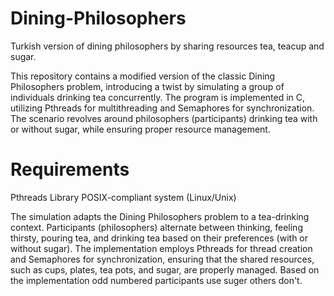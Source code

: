 # Dining-Philosophers
Turkish version of dining philosophers by sharing resources tea, teacup and sugar.

This repository contains a modified version of the classic Dining Philosophers problem, introducing a twist by simulating a group of individuals drinking tea concurrently. The program is implemented in C, utilizing Pthreads for multithreading and Semaphores for synchronization. The scenario revolves around philosophers (participants) drinking tea with or without sugar, while ensuring proper resource management.

# Requirements
Pthreads Library
POSIX-compliant system (Linux/Unix)

The simulation adapts the Dining Philosophers problem to a tea-drinking context. Participants (philosophers) alternate between thinking, feeling thirsty, pouring tea, and drinking tea based on their preferences (with or without sugar). The implementation employs Pthreads for thread creation and Semaphores for synchronization, ensuring that the shared resources, such as cups, plates, tea pots, and sugar, are properly managed. Based on the implementation odd numbered participants use suger others don't. 

